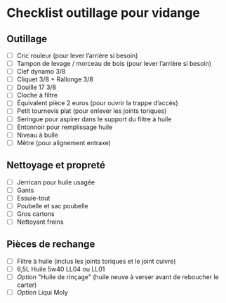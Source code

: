 # Checklist outillage pour vidange

## Outillage

- [ ] Cric rouleur (pour lever l’arrière si besoin)
- [ ] Tampon de levage / morceau de bois (pour lever l’arrière si besoin)
- [ ] Clef dynamo 3/8
- [ ] Cliquet 3/8  +  Rallonge 3/8
- [ ] Douille 17 3/8
- [ ] Cloche à filtre
- [ ] Équivalent pièce 2 euros (pour ouvrir la trappe d’accès)
- [ ] Petit tournevis plat (pour enlever les joints toriques)
- [ ] Seringue pour aspirer dans le support du filtre à huile
- [ ] Entonnoir pour remplissage huile
- [ ] Niveau à bulle
- [ ] Mètre (pour alignement entraxe)

## Nettoyage et propreté

- [ ] Jerrican pour huile usagée
- [ ] Gants
- [ ] Essuie-tout
- [ ] Poubelle et sac poubelle
- [ ] Gros cartons
- [ ] Nettoyant freins

## Pièces de rechange

- [ ] Filtre à huile (inclus les joints toriques et le joint cuivre)
- [ ] 6,5L Huile 5w40 LL04 ou LL01
- [ ] _Option_ "Huile de rinçage" (huile neuve à verser avant de reboucher le carter)
- [ ] _Option_ Liqui Moly

